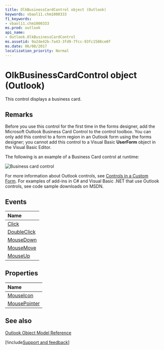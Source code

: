 ```yaml
---
title: OlkBusinessCardControl object (Outlook)
keywords: vbaol11.chm1000333
f1_keywords:
- vbaol11.chm1000333
ms.prod: outlook
api_name:
- Outlook.OlkBusinessCardControl
ms.assetid: 9a2de42b-7a43-3fd9-7fcc-93fc1508ce0f
ms.date: 06/08/2017
localization_priority: Normal
---
```



# OlkBusinessCardControl object (Outlook)

This control displays a business card.


## Remarks

Before you use this control for the first time in the forms designer, add the Microsoft Outlook Business Card Control to the control toolbox. You can only add this control to a form region in an Outlook form using the forms designer; you cannot add this control to a Visual Basic  **UserForm** object in the Visual Basic Editor.

The following is an example of a Business Card control at runtime:


![Business card control](../images/olEBC_ZA10120218.gif)



For more information about Outlook controls, see [Controls in a Custom Form](../outlook/Concepts/Forms/controls-in-a-custom-form.md). For examples of add-ins in C# and Visual Basic .NET that use Outlook controls, see code sample downloads on MSDN. 


## Events



|Name|
|:-----|
|[Click](Outlook.OlkBusinessCardControl.Click.md)|
|[DoubleClick](Outlook.OlkBusinessCardControl.DoubleClick.md)|
|[MouseDown](Outlook.OlkBusinessCardControl.MouseDown.md)|
|[MouseMove](Outlook.OlkBusinessCardControl.MouseMove.md)|
|[MouseUp](Outlook.OlkBusinessCardControl.MouseUp.md)|

## Properties



|Name|
|:-----|
|[MouseIcon](Outlook.OlkBusinessCardControl.MouseIcon.md)|
|[MousePointer](Outlook.OlkBusinessCardControl.MousePointer.md)|

## See also


[Outlook Object Model Reference](overview/Outlook/object-model.md)

[!include[Support and feedback](~/includes/feedback-boilerplate.md)]